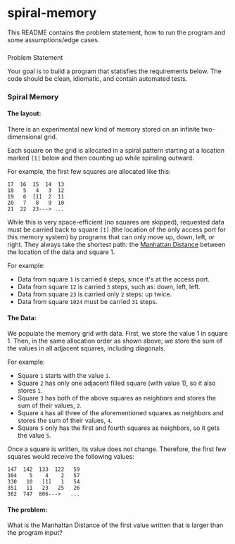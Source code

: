 # spiral-memory

This README contains the problem statement, how to run the program and some assumptions/edge cases.

###
Problem Statement


Your goal is to build a program that statisfies the requirements below. The code should be clean, idiomatic, and contain automated tests.

### Spiral Memory 

#### The layout:
There is an experimental new kind of memory stored on an infinite two-dimensional grid.

Each square on the grid is allocated in a spiral pattern starting at a location marked `[1]` below and then counting up while spiraling outward. 

For example, the first few squares are allocated like this:

```
17  16  15  14  13
18   5   4   3  12
19   6  [1]  2  11
20   7   8   9  10
21  22  23---> ...
```

While this is very space-efficient (no squares are skipped), requested data must be carried back to square `[1]` (the location of the only access port for this memory system) by programs that can only move up, down, left, or right. They always take the shortest path: the [Manhattan Distance](https://en.wikipedia.org/wiki/Taxicab_geometry) between the location of the data and square 1.

For example:
- Data from square `1` is carried `0` steps, since it's at the access port.
- Data from square `12` is carried `3` steps, such as: down, left, left.
- Data from square `23` is carried only `2` steps: up twice.
- Data from square `1024` must be carried `31` steps.

#### The Data:

We populate the memory grid with data. First, we store the value 1 in square 1. Then, in the same allocation order as shown above, we store the sum of the values in all adjacent squares, including diagonals.

For example:
- Square `1` starts with the value `1`.
- Square `2` has only one adjacent filled square (with value 1), so it also stores `1`.
- Square `3` has both of the above squares as neighbors and stores the sum of their values, `2`.
- Square `4` has all three of the aforementioned squares as neighbors and stores the sum of their values, `4`.
- Square `5` only has the first and fourth squares as neighbors, so it gets the value `5`.

Once a square is written, its value does not change. Therefore, the first few squares would receive the following values:

```
147  142  133  122   59
304    5    4    2   57
330   10   [1]   1   54
351   11   23   25   26
362  747  806--->   ...
```

#### The problem:

What is the Manhattan Distance of the first value written that is larger than the program input?
